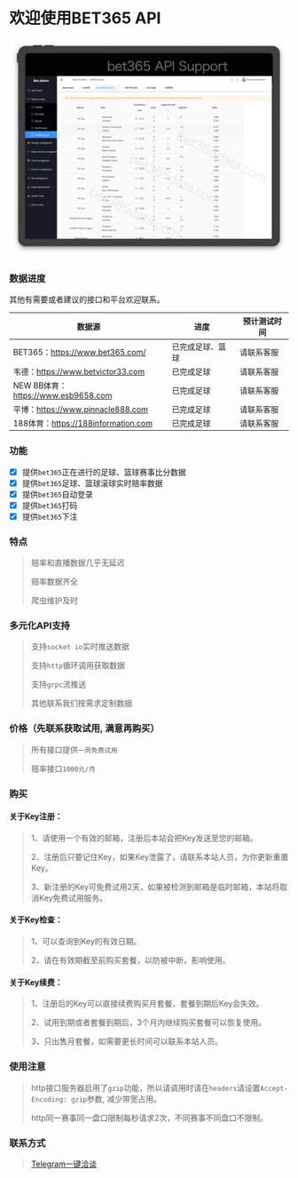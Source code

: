 # 欢迎使用BET365 API

![image](https://github.com/BET365-API/BET365-API/blob/main/Example/bet365api.png)


### 数据进度
其他有需要或者建议的接口和平台欢迎联系。

| 数据源 | 进度 | 预计测试时间 | 
| ------ | ------ | ------ |
| BET365：https://www.bet365.com/ | 已完成足球、篮球  | 请联系客服 |
| 韦德：https://www.betvictor33.com | 已完成足球  | 请联系客服 |
| NEW BB体育：https://www.esb9658.com | 已完成足球  | 请联系客服 |
| 平博：https://www.pinnacle888.com | 已完成足球  | 请联系客服 |
| 188体育：https://188information.com | 已完成足球  | 请联系客服 |


### 功能

- [X] 提供``bet365``正在进行的足球、篮球赛事比分数据 
- [X] 提供``bet365``足球、篮球滚球实时赔率数据
- [X] 提供``bet365``自动登录
- [X] 提供``bet365``打码
- [X] 提供``bet365``下注

### 特点

> 赔率和直播数据几乎无延迟
>
> 赔率数据齐全 
>
> 爬虫维护及时 

### 多元化API支持

> 支持``socket io``实时推送数据
>
> 支持``http``循环调用获取数据
>
> 支持``grpc``流推送
>
> 其他联系我们按需求定制数据

### 价格（先联系获取试用, 满意再购买）

> 所有接口提供``一周免费试用``
>
> 赔率接口``1000元/月``

### 购买

#### 关于Key注册： 

> 1、请使用一个有效的邮箱，注册后本站会把Key发送至您的邮箱。
>
> 2、注册后只要记住Key，如果Key泄露了，请联系本站人员，为你更新重置Key。
>
> 3、新注册的Key可免费试用2天，如果被检测到邮箱是临时邮箱，本站将取消Key免费试用服务。

#### 关于Key检查：

> 1、可以查询到Key的有效日期。 
>
> 2、请在有效期截至前购买套餐，以防被中断，影响使用。

#### 关于Key续费： 

> 1、注册后的Key可以直接续费购买月套餐，套餐到期后Key会失效。
>
> 2、试用到期或者套餐到期后，3个月内继续购买套餐可以恢复使用。 
>
> 3、只出售月套餐，如需要更长时间可以联系本站人员。


### 使用注意

> http接口服务器启用了``gzip``功能，所以请调用时请在``headers``请设置``Accept-Encoding: gzip``参数, 减少带宽占用。
>
> http同一赛事同一盘口限制每秒请求2次，不同赛事不同盘口不限制。


### 联系方式

> [Telegram一键洽谈](https://t.me/OHR_SOY)


